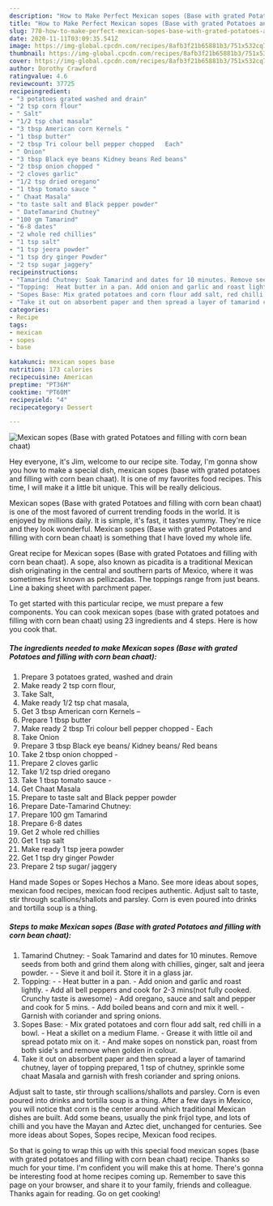 ```yaml
---
description: "How to Make Perfect Mexican sopes (Base with grated Potatoes and filling with corn bean chaat)"
title: "How to Make Perfect Mexican sopes (Base with grated Potatoes and filling with corn bean chaat)"
slug: 770-how-to-make-perfect-mexican-sopes-base-with-grated-potatoes-and-filling-with-corn-bean-chaat
date: 2020-11-11T03:09:35.541Z
image: https://img-global.cpcdn.com/recipes/8afb3f21b65881b3/751x532cq70/mexican-sopes-base-with-grated-potatoes-and-filling-with-corn-bean-chaat-recipe-main-photo.jpg
thumbnail: https://img-global.cpcdn.com/recipes/8afb3f21b65881b3/751x532cq70/mexican-sopes-base-with-grated-potatoes-and-filling-with-corn-bean-chaat-recipe-main-photo.jpg
cover: https://img-global.cpcdn.com/recipes/8afb3f21b65881b3/751x532cq70/mexican-sopes-base-with-grated-potatoes-and-filling-with-corn-bean-chaat-recipe-main-photo.jpg
author: Dorothy Crawford
ratingvalue: 4.6
reviewcount: 37725
recipeingredient:
- "3 potatoes grated washed and drain"
- "2 tsp corn flour"
- " Salt"
- "1/2 tsp chat masala"
- "3 tbsp American corn Kernels "
- "1 tbsp butter"
- "2 tbsp Tri colour bell pepper chopped   Each"
- " Onion"
- "3 tbsp Black eye beans Kidney beans Red beans"
- "2 tbsp onion chopped "
- "2 cloves garlic"
- "1/2 tsp dried oregano"
- "1 tbsp tomato sauce "
- " Chaat Masala"
- "to taste salt and Black pepper powder"
- " DateTamarind Chutney"
- "100 gm Tamarind"
- "6-8 dates"
- "2 whole red chillies"
- "1 tsp salt"
- "1 tsp jeera powder"
- "1 tsp dry ginger Powder"
- "2 tsp sugar jaggery"
recipeinstructions:
- "Tamarind Chutney: Soak Tamarind and dates for 10 minutes. Remove seeds from both and grind them along with chillies, ginger, salt and jeera powder.  Sieve it and boil it. Store it in a glass jar."
- "Topping:  Heat butter in a pan. Add onion and garlic and roast lightly. Add all bell peppers and cook for 2-3 mins(not fully cooked. Crunchy taste is awesome) Add oregano, sauce and salt and pepper and cook for 5 mins. Add boiled beans and corn and mix it well. Garnish with coriander and spring onions."
- "Sopes Base: Mix grated potatoes and corn flour add salt, red chilli in a bowl. Heat a skillet on a medium Flame. Grease it with little oil and spread potato mix on it. And make sopes on nonstick pan, roast from both side&#39;s and remove when golden in colour."
- "Take it out on absorbent paper and then spread a layer of tamarind chutney, layer of topping prepared, 1 tsp of chutney, sprinkle some chaat Masala and garnish with fresh coriander and spring onions."
categories:
- Recipe
tags:
- mexican
- sopes
- base

katakunci: mexican sopes base 
nutrition: 173 calories
recipecuisine: American
preptime: "PT36M"
cooktime: "PT60M"
recipeyield: "4"
recipecategory: Dessert

---
```



![Mexican sopes (Base with grated Potatoes and filling with corn bean chaat)](https://img-global.cpcdn.com/recipes/8afb3f21b65881b3/751x532cq70/mexican-sopes-base-with-grated-potatoes-and-filling-with-corn-bean-chaat-recipe-main-photo.jpg)

Hey everyone, it's Jim, welcome to our recipe site. Today, I'm gonna show you how to make a special dish, mexican sopes (base with grated potatoes and filling with corn bean chaat). It is one of my favorites food recipes. This time, I will make it a little bit unique. This will be really delicious.

Mexican sopes (Base with grated Potatoes and filling with corn bean chaat) is one of the most favored of current trending foods in the world. It is enjoyed by millions daily. It is simple, it's fast, it tastes yummy. They're nice and they look wonderful. Mexican sopes (Base with grated Potatoes and filling with corn bean chaat) is something that I have loved my whole life.

Great recipe for Mexican sopes (Base with grated Potatoes and filling with corn bean chaat). A sope, also known as picadita is a traditional Mexican dish originating in the central and southern parts of Mexico, where it was sometimes first known as pellizcadas. The toppings range from just beans. Line a baking sheet with parchment paper.


To get started with this particular recipe, we must prepare a few components. You can cook mexican sopes (base with grated potatoes and filling with corn bean chaat) using 23 ingredients and 4 steps. Here is how you cook that.

<!--inarticleads1-->

##### The ingredients needed to make Mexican sopes (Base with grated Potatoes and filling with corn bean chaat):

1. Prepare 3 potatoes grated, washed and drain
1. Make ready 2 tsp corn flour,
1. Take  Salt,
1. Make ready 1/2 tsp chat masala,
1. Get 3 tbsp American corn Kernels –
1. Prepare 1 tbsp butter
1. Make ready 2 tbsp Tri colour bell pepper chopped -  Each
1. Take  Onion
1. Prepare 3 tbsp Black eye beans/ Kidney beans/ Red beans
1. Take 2 tbsp onion chopped -
1. Prepare 2 cloves garlic
1. Take 1/2 tsp dried oregano
1. Take 1 tbsp tomato sauce -
1. Get  Chaat Masala
1. Prepare to taste salt and Black pepper powder
1. Prepare  Date-Tamarind Chutney:
1. Prepare 100 gm Tamarind
1. Prepare 6-8 dates
1. Get 2 whole red chillies
1. Get 1 tsp salt
1. Make ready 1 tsp jeera powder
1. Get 1 tsp dry ginger Powder
1. Prepare 2 tsp sugar/ jaggery


Hand made Sopes or Sopes Hechos a Mano. See more ideas about sopes, mexican food recipes, mexican food recipes authentic. Adjust salt to taste, stir through scallions/shallots and parsley. Corn is even poured into drinks and tortilla soup is a thing. 

<!--inarticleads2-->

##### Steps to make Mexican sopes (Base with grated Potatoes and filling with corn bean chaat):

1. Tamarind Chutney: - Soak Tamarind and dates for 10 minutes. Remove seeds from both and grind them along with chillies, ginger, salt and jeera powder. -  - Sieve it and boil it. Store it in a glass jar.
1. Topping: -  - Heat butter in a pan. - Add onion and garlic and roast lightly. - Add all bell peppers and cook for 2-3 mins(not fully cooked. Crunchy taste is awesome) - Add oregano, sauce and salt and pepper and cook for 5 mins. - Add boiled beans and corn and mix it well. - Garnish with coriander and spring onions.
1. Sopes Base: - Mix grated potatoes and corn flour add salt, red chilli in a bowl. - Heat a skillet on a medium Flame. - Grease it with little oil and spread potato mix on it. - And make sopes on nonstick pan, roast from both side&#39;s and remove when golden in colour.
1. Take it out on absorbent paper and then spread a layer of tamarind chutney, layer of topping prepared, 1 tsp of chutney, sprinkle some chaat Masala and garnish with fresh coriander and spring onions.


Adjust salt to taste, stir through scallions/shallots and parsley. Corn is even poured into drinks and tortilla soup is a thing. After a few days in Mexico, you will notice that corn is the center around which traditional Mexican dishes are built. Add some beans, usually the pink frijol type, and lots of chilli and you have the Mayan and Aztec diet, unchanged for centuries. See more ideas about Sopes, Sopes recipe, Mexican food recipes. 

So that is going to wrap this up with this special food mexican sopes (base with grated potatoes and filling with corn bean chaat) recipe. Thanks so much for your time. I'm confident you will make this at home. There's gonna be interesting food at home recipes coming up. Remember to save this page on your browser, and share it to your family, friends and colleague. Thanks again for reading. Go on get cooking!
